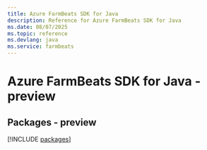 ```yaml
---
title: Azure FarmBeats SDK for Java
description: Reference for Azure FarmBeats SDK for Java
ms.date: 08/07/2025
ms.topic: reference
ms.devlang: java
ms.service: farmbeats
---
```

# Azure FarmBeats SDK for Java - preview
## Packages - preview
[!INCLUDE [packages](farmbeats-index.md)]